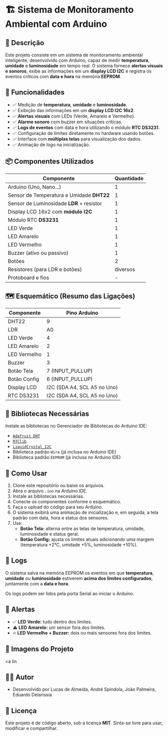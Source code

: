 
# 🏗️ Sistema de Monitoramento Ambiental com Arduino

## 📑 Descrição

Este projeto consiste em um sistema de monitoramento ambiental inteligente, desenvolvido com Arduino, capaz de medir **temperatura**, **umidade** e **luminosidade** em tempo real. O sistema fornece **alertas visuais e sonoros**, exibe as informações em um **display LCD I2C** e registra os eventos críticos com **data e hora** na memória **EEPROM**.

## 🚀 Funcionalidades

- ✅ Medição de **temperatura**, **umidade** e **luminosidade**.
- ✅ Exibição das informações em um **display LCD I2C 16x2**.
- ✅ **Alertas visuais** com LEDs (Verde, Amarelo e Vermelho).
- ✅ **Alarme sonoro** com buzzer em situações críticas.
- ✅ **Logs de eventos** com data e hora utilizando o módulo **RTC DS3231**.
- ✅ Configuração de limites diretamente no hardware usando botões.
- ✅ Interface com **múltiplas telas** para visualização dos dados.
- ✅ Animação de logo na inicialização.

## 📦 Componentes Utilizados

| Componente          | Quantidade |
|---------------------|-------------|
| Arduino (Uno, Nano...) | 1         |
| Sensor de Temperatura e Umidade **DHT22** | 1 |
| Sensor de Luminosidade **LDR** + resistor | 1 |
| Display LCD 16x2 com **módulo I2C** | 1 |
| Módulo RTC **DS3231** | 1 |
| LED Verde | 1 |
| LED Amarelo | 1 |
| LED Vermelho | 1 |
| Buzzer (ativo ou passivo) | 1 |
| Botões | 2 |
| Resistores (para LDR e botões) | diversos |
| Protoboard e fios | - |

## 🗺️ Esquemático (Resumo das Ligações)

| Componente | Pino Arduino |
|-------------|---------------|
| DHT22       | 9             |
| LDR         | A0            |
| LED Verde   | 4             |
| LED Amarelo | 2             |
| LED Vermelho| 1             |
| Buzzer      | 3             |
| Botão Tela  | 7 (INPUT_PULLUP) |
| Botão Config| 6 (INPUT_PULLUP) |
| Display LCD | I2C (SDA A4, SCL A5 no Uno) |
| RTC DS3231  | I2C (SDA A4, SCL A5 no Uno) |

## 🧠 Bibliotecas Necessárias

Instale as bibliotecas no Gerenciador de Bibliotecas do Arduino IDE:

- [`Adafruit DHT`](https://github.com/adafruit/DHT-sensor-library)
- [`RTClib`](https://github.com/adafruit/RTClib)
- [`LiquidCrystal_I2C`](https://github.com/johnrickman/LiquidCrystal_I2C)
- Biblioteca padrão `Wire` (já inclusa no Arduino IDE)
- Biblioteca padrão `EEPROM` (já inclusa no Arduino IDE)

## 🔧 Como Usar

1. Clone este repositório ou baixe os arquivos.
2. Abra o arquivo `.ino` na Arduino IDE.
3. Instale as bibliotecas necessárias.
4. Conecte os componentes conforme o esquemático.
5. Faça o upload do código para seu Arduino.
6. O sistema exibirá uma animação de inicialização e, em seguida, a tela padrão com data, hora e status dos sensores.
7. Use:
   - **Botão Tela:** alterna entre as telas de temperatura, umidade, luminosidade e status geral.
   - **Botão Config:** ajusta os limites atuais adicionando uma margem (temperatura +2°C, umidade +5%, luminosidade +10%).

## 💾 Logs

O sistema salva na memória EEPROM os eventos em que **temperatura**, **umidade** ou **luminosidade** estiverem **acima dos limites configurados**, juntamente com a **data e hora**.

Os logs podem ser lidos pela porta Serial ao iniciar o Arduino.

## 🚨 Alertas

- ✅ **LED Verde:** tudo dentro dos limites.
- ⚠️ **LED Amarelo:** um sensor fora dos limites.
- 🔥 **LED Vermelho + Buzzer:** dois ou mais sensores fora dos limites.


## 📸 Imagens do Projeto

<a lin

## 👨‍💻 Autor

- Desenvolvido por Lucas de Almeida, André Spindola, João Palmeira, Eduardo Delarissia



## 📜 Licença

Este projeto é de código aberto, sob a licença **MIT**. Sinta-se livre para usar, modificar e compartilhar.
